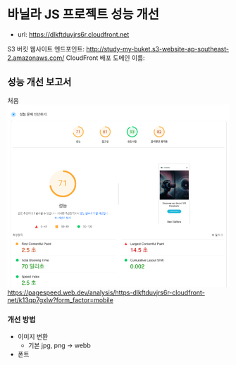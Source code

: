 # 바닐라 JS 프로젝트 성능 개선

- url: https://dlkftduvjrs6r.cloudfront.net

S3 버킷 웹사이트 엔드포인트:
http://study-my-buket.s3-website-ap-southeast-2.amazonaws.com/
CloudFront 배포 도메인 이름:

## 성능 개선 보고서

처음
![alt text](./doc/초기성능진단.png)
https://pagespeed.web.dev/analysis/https-dlkftduvjrs6r-cloudfront-net/k13qp7gxlw?form_factor=mobile

### 개선 방법

- 이미지 변환
  - 기본 jpg, png -> webb
- 폰트
